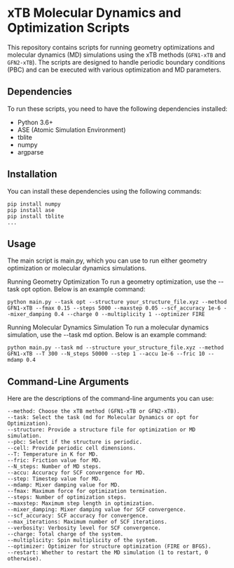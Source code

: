 # xTB Molecular Dynamics and Optimization Scripts

This repository contains scripts for running geometry optimizations and molecular dynamics (MD) simulations using the xTB methods (`GFN1-xTB` and `GFN2-xTB`). The scripts are designed to handle periodic boundary conditions (PBC) and can be executed with various optimization and MD parameters.

## Dependencies

To run these scripts, you need to have the following dependencies installed:

- Python 3.6+
- ASE (Atomic Simulation Environment)
- tblite
- numpy
- argparse

## Installation
You can install these dependencies using the following commands:

```
pip install numpy
pip install ase
pip install tblite
...
```
## Usage
The main script is main.py, which you can use to run either geometry optimization or molecular dynamics simulations.

Running Geometry Optimization
To run a geometry optimization, use the --task opt option. Below is an example command:
```
python main.py --task opt --structure your_structure_file.xyz --method GFN1-xTB --fmax 0.15 --steps 5000 --maxstep 0.05 --scf_accuracy 1e-6 --mixer_damping 0.4 --charge 0 --multiplicity 1 --optimizer FIRE
```

Running Molecular Dynamics Simulation
To run a molecular dynamics simulation, use the --task md option. Below is an example command:

```
python main.py --task md --structure your_structure_file.xyz --method GFN1-xTB --T 300 --N_steps 50000 --step 1 --accu 1e-6 --fric 10 --mdamp 0.4
```


## Command-Line Arguments

Here are the descriptions of the command-line arguments you can use:
```
--method: Choose the xTB method (GFN1-xTB or GFN2-xTB).
--task: Select the task (md for Molecular Dynamics or opt for Optimization).
--structure: Provide a structure file for optimization or MD simulation.
--pbc: Select if the structure is periodic.
--cell: Provide periodic cell dimensions.
--T: Temperature in K for MD.
--fric: Friction value for MD.
--N_steps: Number of MD steps.
--accu: Accuracy for SCF convergence for MD.
--step: Timestep value for MD.
--mdamp: Mixer damping value for MD.
--fmax: Maximum force for optimization termination.
--steps: Number of optimization steps.
--maxstep: Maximum step length in optimization.
--mixer_damping: Mixer damping value for SCF convergence.
--scf_accuracy: SCF accuracy for convergence.
--max_iterations: Maximum number of SCF iterations.
--verbosity: Verbosity level for SCF convergence.
--charge: Total charge of the system.
--multiplicity: Spin multiplicity of the system.
--optimizer: Optimizer for structure optimization (FIRE or BFGS).
--restart: Whether to restart the MD simulation (1 to restart, 0 otherwise).
```